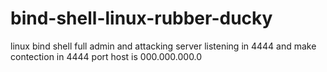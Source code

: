 # bind-shell-linux-rubber-ducky
linux bind shell full admin and attacking server listening in 4444 and make contection in 4444 port host is 000.000.000.0

